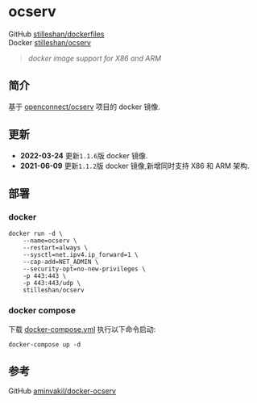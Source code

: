 # ocserv

GitHub [stilleshan/dockerfiles](https://github.com/stilleshan/dockerfiles)  
Docker [stilleshan/ocserv](https://hub.docker.com/r/stilleshan/ocserv)
> *docker image support for X86 and ARM*

## 简介
基于 [openconnect/ocserv](https://github.com/openconnect/ocserv) 项目的 docker 镜像.

## 更新
- **2022-03-24** 更新`1.1.6`版 docker 镜像.
- **2021-06-09** 更新`1.1.2`版 docker 镜像,新增同时支持 X86 和 ARM 架构.

## 部署
### docker
```shell
docker run -d \
    --name=ocserv \
    --restart=always \
    --sysctl=net.ipv4.ip_forward=1 \
    --cap-add=NET_ADMIN \
    --security-opt=no-new-privileges \
    -p 443:443 \
    -p 443:443/udp \
    stilleshan/ocserv
```

### docker compose
下载 [docker-compose.yml](https://raw.githubusercontent.com/stilleshan/dockerfiles/main/ocserv/docker-compose.yml) 执行以下命令启动:
```shell
docker-compose up -d
```

## 参考
GitHub [aminvakil/docker-ocserv](https://github.com/aminvakil/docker-ocserv)

